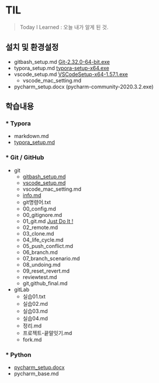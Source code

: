 # TIL
> Today I Learned
> : 오늘 내가 알게 된 것.

## 설치 및 환경설정

* gitbash_setup.md [Git-2.32.0-64-bit.exe](https://git-scm.com/downloads)
* typora_setup.md [typora-setup-x64.exe](https://typora.io/#windows)
* vscode_setup.md [VSCodeSetup-x64-1.57.1.exe](https://code.visualstudio.com/docs/?dv=win)
  * vscode_mac_setting.md
* pycharm_setup.docx (pycharm-community-2020.3.2.exe)






## 학습내용

### * Typora
  * markdown.md
  * [typora_setup.md](https://github.com/yeonjooyou/TIL/blob/master/git/typora_setup.md)

### * Git / GitHub 
  * git 
    * [gitbash_setup.md](https://github.com/yeonjooyou/TIL/blob/master/git/gitbash_setup.md)
    * [vscode_setup.md](https://github.com/yeonjooyou/TIL/blob/master/git/vscode_setup.md)
    * vscode_mac_setting.md
    * [info.md](https://github.com/yeonjooyou/TIL/blob/master/git/info.md)
    * git명령어.txt
    * 00_config.md
    * 00_gitignore.md
    * 01_git.md [Just Do It !](https://github.com/yeonjooyou/TIL/blob/master/git/01_git.md)
    * 02_remote.md
    * 03_clone.md
    * 04_life_cycle.md
    * 05_push_conflict.md
    * 06_branch.md
    * 07_branch_scenario.md
    * 08_undoing.md
    * 09_reset_revert.md
    * reviewtest.md
    * git,github_final.md
  * gitLab
    * 실습01.txt
    * 실습02.md
    * 실습03.md
    * 실습04.md
    * 정리.md
    * 프로젝트-끝말잇기.md
    * fork.md

### * Python

* [pycharm_setup.docx](https://github.com/yeonjooyou/TIL/blob/master/python/pycharm_setup.docx)
* pycharm_base.md

